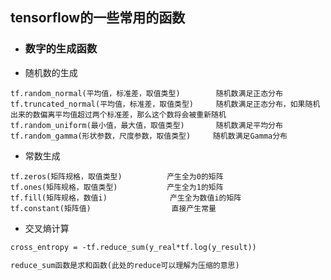## tensorflow的一些常用的函数

* ### 数字的生成函数

* 随机数的生成

```text
tf.random_normal(平均值，标准差，取值类型)        随机数满足正态分布     
tf.truncated_normal(平均值，标准差，取值类型)     随机数满足正态分布，如果随机出来的数偏离平均值超过两个标准差，那么这个数将会被重新随机
tf.random_uniform(最小值，最大值，取值类型)       随机数满足平均分布
tf.random_gamma(形状参数，尺度参数，取值类型)     随机数满足Gamma分布
```

* 常数生成

```text
tf.zeros(矩阵规格，取值类型)          产生全为0的矩阵
tf.ones(矩阵规格，取值类型)           产生全为1的矩阵
tf.fill(矩阵规格，数值i)              产生全为数值i的矩阵
tf.constant(矩阵值)                  直接产生常量
```
* 交叉熵计算

```txt
cross_entropy = -tf.reduce_sum(y_real*tf.log(y_result)) 

reduce_sum函数是求和函数(此处的reduce可以理解为压缩的意思)
```
